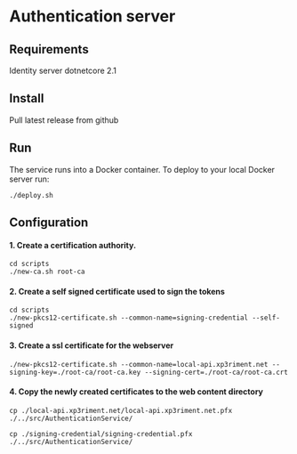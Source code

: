 # Authentication server

## Requirements
Identity server
dotnetcore 2.1

## Install
Pull latest release from github

## Run
The service runs into a Docker container. To deploy to your local Docker server run:
```
./deploy.sh
```

## Configuration

#### 1. Create a certification authority.
```
cd scripts
./new-ca.sh root-ca
```

#### 2. Create a self signed certificate used to sign the tokens
```
cd scripts
./new-pkcs12-certificate.sh --common-name=signing-credential --self-signed
```

#### 3. Create a ssl certificate for the webserver
```
./new-pkcs12-certificate.sh --common-name=local-api.xp3riment.net --signing-key=./root-ca/root-ca.key --signing-cert=./root-ca/root-ca.crt
```

#### 4. Copy the newly created certificates to the web content directory

```
cp ./local-api.xp3riment.net/local-api.xp3riment.net.pfx ./../src/AuthenticationService/

cp ./signing-credential/signing-credential.pfx ./../src/AuthenticationService/
```